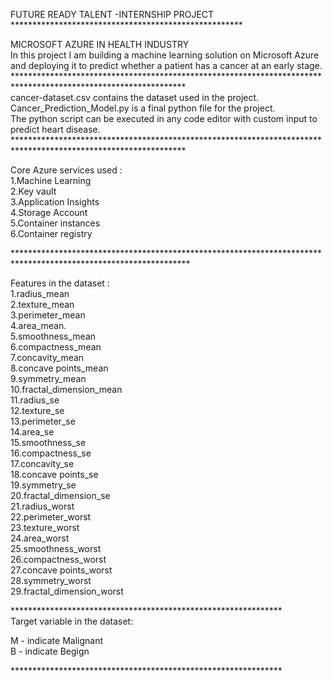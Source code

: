 FUTURE READY TALENT -INTERNSHIP PROJECT<br/>
*****************************************************<br/>

MICROSOFT AZURE IN HEALTH INDUSTRY<br/>
In this project I am building a machine learning solution on Microsoft Azure and deploying it to predict whether a patient has a cancer at an early stage.<br/>
***************************************************************************************************************<br/>
cancer-dataset.csv contains the dataset used in the project.<br/>
Cancer_Prediction_Model.py is a final python file for the project.<br/>
The python script can be executed in any code editor with custom input to predict heart disease.<br/>
***************************************************************************************************************<br/>


Core Azure services used :<br/>
1.Machine Learning<br/>
2.Key vault<br/>
3.Application Insights<br/>
4.Storage Account<br/>
5.Container instances<br/>
6.Container registry<br/>

****************************************************************************************************************<br/>

Features in the dataset :<br/>
1.radius_mean<br/>
2.texture_mean<br/>
3.perimeter_mean<br/>
4.area_mean.<br/>
5.smoothness_mean<br/>
6.compactness_mean<br/>
7.concavity_mean<br/>
8.concave points_mean<br/>
9.symmetry_mean<br/>
10.fractal_dimension_mean<br/>
11.radius_se<br/>
12.texture_se<br/>
13.perimeter_se<br/>
14.area_se<br/>
15.smoothness_se<br/>
16.compactness_se<br/>
17.concavity_se<br/>
18.concave points_se<br/>
19.symmetry_se<br/>
20.fractal_dimension_se<br/>
21.radius_worst<br/>
22.perimeter_worst<br/>
23.texture_worst<br/>
24.area_worst<br/>
25.smoothness_worst<br/>
26.compactness_worst<br/>
27.concave points_worst<br/>
28.symmetry_worst<br/>
29.fractal_dimension_worst<br/>


**************************************************************<br/>
Target variable in the dataset:<br/>

M - indicate Malignant<br/>
B - indicate Begign<br/>

**************************************************************<br/>

